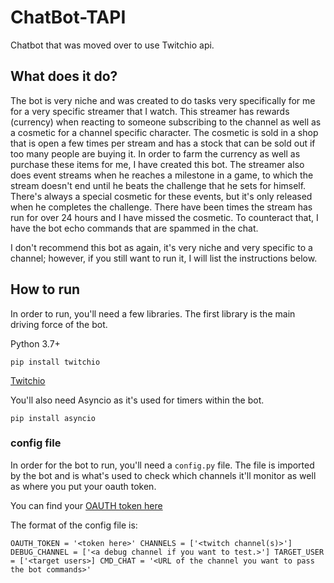 # ChatBot-TAPI
Chatbot that was moved over to use Twitchio api.

## What does it do?
The bot is very niche and was created to do tasks very specifically for me for a very specific streamer that I watch.
This streamer has rewards (currency) when reacting to someone subscribing to the channel as well as a cosmetic for a channel specific character.
The cosmetic is sold in a shop that is open a few times per stream and has a stock that can be sold out if too many people are buying it.
In order to farm the currency as well as purchase these items for me, I have created this bot.
The streamer also does event streams when he reaches a milestone in a game, to which the stream doesn't end until he beats the challenge that he sets for himself.
There's always a special cosmetic for these events, but it's only released when he completes the challenge.
There have been times the stream has run for over 24 hours and I have missed the cosmetic.
To counteract that, I have the bot echo commands that are spammed in the chat.

I don't recommend this bot as again, it's very niche and very specific to a channel; however, if you still want to run it, I will list the instructions below.

## How to run
In order to run, you'll need a few libraries.
The first library is the main driving force of the bot.

Python 3.7+

`pip install twitchio`

[Twitchio](https://twitchio.dev/en/stable/)

You'll also need Asyncio as it's used for timers within the bot.

`pip install asyncio`

### config file
In order for the bot to run, you'll need a `config.py` file. The file is imported by the bot and is what's used to check which channels it'll monitor as well as where you put your oauth token.

You can find your [OAUTH token here](https://dev.twitch.tv/docs/authentication/getting-tokens-oauth/)

The format of the config file is:

`OAUTH_TOKEN = '<token here>'
CHANNELS = ['<twitch channel(s)>']
DEBUG_CHANNEL = ['<a debug channel if you want to test.>']
TARGET_USER = ['<target users>]
CMD_CHAT = '<URL of the channel you want to pass the bot commands>'`